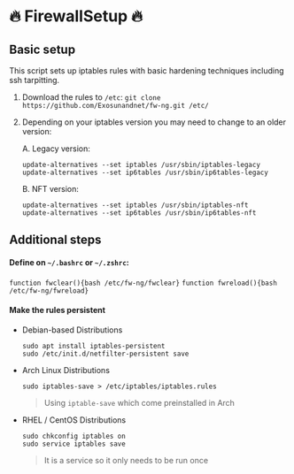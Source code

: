 
# 🔥 FirewallSetup 🔥

## Basic setup

This script sets up iptables rules with basic hardening techniques including ssh tarpitting.

1. Download the rules to `/etc`:
  `git clone https://github.com/Exosunandnet/fw-ng.git /etc/`
2. Depending on your iptables version you may need to change to an older version:
   
   A. Legacy version: 
	```
	update-alternatives --set iptables /usr/sbin/iptables-legacy
	update-alternatives --set ip6tables /usr/sbin/ip6tables-legacy
	```
    B. NFT version:
	  ```
	update-alternatives --set iptables /usr/sbin/iptables-nft
	update-alternatives --set ip6tables /usr/sbin/ip6tables-nft
	```

## Additional steps

#### Define on `~/.bashrc` or `~/.zshrc`:
``
function fwclear(){bash /etc/fw-ng/fwclear}
``
``
function fwreload(){bash /etc/fw-ng/fwreload}
``
####  Make the rules persistent
* Debian-based Distributions
	```
	sudo apt install iptables-persistent
	sudo /etc/init.d/netfilter-persistent save
	```
* Arch Linux Distributions
	 ```
	sudo iptables-save > /etc/iptables/iptables.rules
	```
	>Using `iptable-save` which come preinstalled in Arch
* RHEL / CentOS Distributions 
	```
	sudo chkconfig iptables on
	sudo service iptables save
	```
	> It is a service so it only needs to be run once
